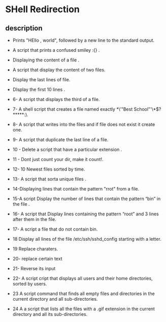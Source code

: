# SHell Redirection

## description 

* Prints "HEllo , world", followed by a new line to the standard output.

* A script that prints a confused smiley :{} .

* Displaying the content of a file .

* A script that display the content of two files.

* Display the last lines of file.

* DIsplay the first 10 lines .

* 6- A script that displays the third of a file.

* 7- A shell script that creates a file named exactly \*\\'"Best School"\'\\*$\?\*\*\*\*\*:).

* 8- A script that writes into the files and if file does not exist it create one.

* 9- A script that duplicate the last line of a file.

* 10 - Delete a script that have a particular extension .

* 11 - Dont just count your dir, make it count!.

* 12- 10 Newest files sorted by time.

* 13- A script that sorta unique files .

* 14-Displaying lines that contain the pattern "rrot" from a file.

* 15-A script Display the number of lines that contain the pattern “bin” in the file .

* 16- A script that Display lines containing the pattern “root” and 3 lines after them in the file.

* 17- A script a file that do not contain bin.

* 18 Display all lines of the file /etc/ssh/sshd_config starting with a letter.

* 19 Replace charaters.

* 20- replace certain text

* 21- Reverse its input

* 22- A script cript that displays all users and their home directories, sorted by users.

* 23 A script  command that finds all empty files and directories in the current directory and all sub-directories.

* 24 A a script that lists all the files with a .gif extension in the current directory and all its sub-directories.
